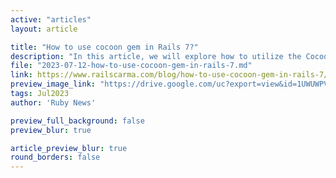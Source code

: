 ```yaml
---
active: "articles"
layout: article

title: "How to use cocoon gem in Rails 7?"
description: "In this article, we will explore how to utilize the Cocoon gem in a Rails 7 application through a practical example."
file: "2023-07-12-how-to-use-cocoon-gem-in-rails-7.md"
link: https://www.railscarma.com/blog/how-to-use-cocoon-gem-in-rails-7/
preview_image_link: "https://drive.google.com/uc?export=view&id=1UWUWPVuo_8nMsHkNzNsP3665DR1Lty9k"
tags: Jul2023
author: 'Ruby News'

preview_full_background: false
preview_blur: true

article_preview_blur: true
round_borders: false
---
```

